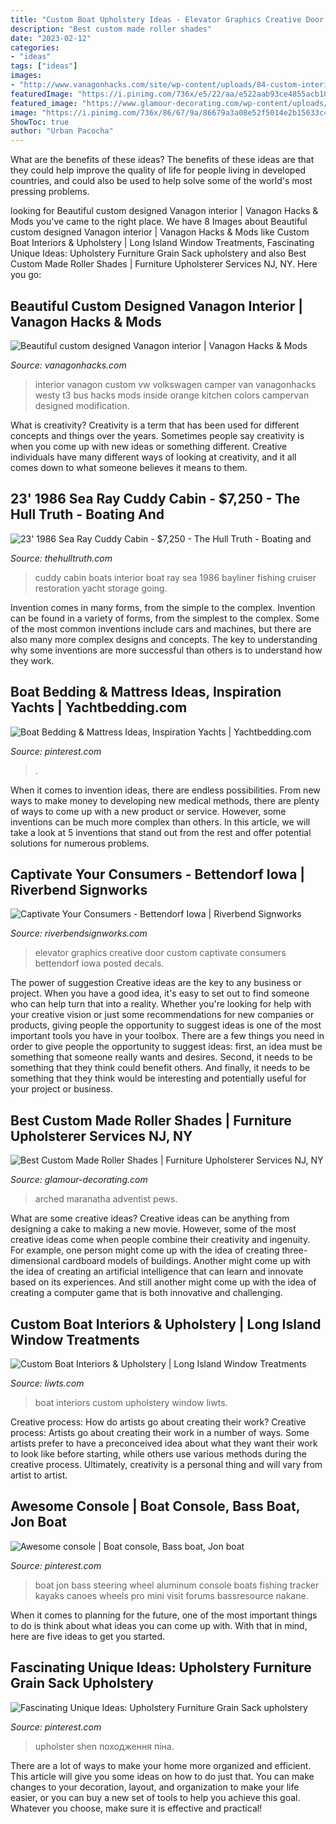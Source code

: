 ```yaml
---
title: "Custom Boat Upholstery Ideas - Elevator Graphics Creative Door Custom Captivate Consumers Bettendorf Iowa Posted Decals"
description: "Best custom made roller shades"
date: "2023-02-12"
categories:
- "ideas"
tags: ["ideas"]
images:
- "http://www.vanagonhacks.com/site/wp-content/uploads/84-custom-interior-940x701.png"
featuredImage: "https://i.pinimg.com/736x/e5/22/aa/e522aab93ce4855acb1027943fc714ef.jpg"
featured_image: "https://www.glamour-decorating.com/wp-content/uploads/2019/01/Arch-window-church-drapery-and-church-pews-Maranatha-French-Seventh-Day-Adventist-Church-Jamaica-NY2.jpg"
image: "https://i.pinimg.com/736x/86/67/9a/86679a3a08e52f5014e2b15633c43c04.jpg"
ShowToc: true
author: "Urban Pacocha"
---
```



What are the benefits of these ideas?
The benefits of these ideas are that they could help improve the quality of life for people living in developed countries, and could also be used to help solve some of the world's most pressing problems.

	

		
looking for Beautiful custom designed Vanagon interior | Vanagon Hacks &amp; Mods you've came to the right place. We have 8 Images about Beautiful custom designed Vanagon interior | Vanagon Hacks &amp; Mods like Custom Boat Interiors &amp; Upholstery | Long Island Window Treatments, Fascinating Unique Ideas: Upholstery Furniture Grain Sack upholstery and also Best Custom Made Roller Shades | Furniture Upholsterer Services NJ, NY. Here you go:
		
    
## Beautiful Custom Designed Vanagon Interior | Vanagon Hacks &amp; Mods

<img loading=lazy src="http://www.vanagonhacks.com/site/wp-content/uploads/84-custom-interior-940x701.png" onerror="this.onerror=null;this.src='https://tse4.mm.bing.net/th?id=OIP.LnDivx1C1k3R5ee_QTHz_gHaFh&amp;pid=15.1';" alt="Beautiful custom designed Vanagon interior | Vanagon Hacks &amp; Mods">

_Source: vanagonhacks.com_

>interior vanagon custom vw volkswagen camper van vanagonhacks westy t3 bus hacks mods inside orange kitchen colors campervan designed modification. 

	

What is creativity?
Creativity is a term that has been used for different concepts and things over the years. Sometimes people say creativity is when you come up with new ideas or something different. Creative individuals have many different ways of looking at creativity, and it all comes down to what someone believes it means to them.

    
## 23&#039; 1986 Sea Ray Cuddy Cabin - $7,250 - The Hull Truth - Boating And

<img loading=lazy src="https://www.thehulltruth.com/attachment.php?attachmentid=4710&amp;stc=1&amp;d=0" onerror="this.onerror=null;this.src='https://tse1.mm.bing.net/th?id=OIP.RIBDLIszJVYcmwOtbU1QHgHaFj&amp;pid=15.1';" alt="23&#039; 1986 Sea Ray Cuddy Cabin - $7,250 - The Hull Truth - Boating and">

_Source: thehulltruth.com_

>cuddy cabin boats interior boat ray sea 1986 bayliner fishing cruiser restoration yacht storage going. 

	

Invention comes in many forms, from the simple to the complex.
Invention can be found in a variety of forms, from the simplest to the complex. Some of the most common inventions include cars and machines, but there are also many more complex designs and concepts. The key to understanding why some inventions are more successful than others is to understand how they work.

    
## Boat Bedding &amp; Mattress Ideas, Inspiration Yachts | Yachtbedding.com

<img loading=lazy src="https://i.pinimg.com/736x/e5/22/aa/e522aab93ce4855acb1027943fc714ef.jpg" onerror="this.onerror=null;this.src='https://tse1.mm.bing.net/th?id=OIP._uikmI9UNNnSognF4GLVAwHaFj&amp;pid=15.1';" alt="Boat Bedding &amp; Mattress Ideas, Inspiration Yachts | Yachtbedding.com">

_Source: pinterest.com_

>. 

	

When it comes to invention ideas, there are endless possibilities. From new ways to make money to developing new medical methods, there are plenty of ways to come up with a new product or service. However, some inventions can be much more complex than others. In this article, we will take a look at 5 inventions that stand out from the rest and offer potential solutions for numerous problems.

    
## Captivate Your Consumers - Bettendorf Iowa | Riverbend Signworks

<img loading=lazy src="https://www.riverbendsignworks.com/wp-content/uploads/2017/06/custom-elevator-door-graphics-design-and-installation-in-bettendorf-iowa.jpg" onerror="this.onerror=null;this.src='https://tse2.mm.bing.net/th?id=OIP.h5UwclnqLgSL9hAIuV3sTQHaDz&amp;pid=15.1';" alt="Captivate Your Consumers - Bettendorf Iowa | Riverbend Signworks">

_Source: riverbendsignworks.com_

>elevator graphics creative door custom captivate consumers bettendorf iowa posted decals. 

	

The power of suggestion
Creative ideas are the key to any business or project. When you have a good idea, it's easy to set out to find someone who can help turn that into a reality. Whether you're looking for help with your creative vision or just some recommendations for new companies or products, giving people the opportunity to suggest ideas is one of the most important tools you have in your toolbox.
There are a few things you need in order to give people the opportunity to suggest ideas: first, an idea must be something that someone really wants and desires. Second, it needs to be something that they think could benefit others. And finally, it needs to be something that they think would be interesting and potentially useful for your project or business.

    
## Best Custom Made Roller Shades | Furniture Upholsterer Services NJ, NY

<img loading=lazy src="https://www.glamour-decorating.com/wp-content/uploads/2019/01/Arch-window-church-drapery-and-church-pews-Maranatha-French-Seventh-Day-Adventist-Church-Jamaica-NY2.jpg" onerror="this.onerror=null;this.src='https://tse3.mm.bing.net/th?id=OIP.Ndqp2TcLkw9DqtcY_xM5PAHaLH&amp;pid=15.1';" alt="Best Custom Made Roller Shades | Furniture Upholsterer Services NJ, NY">

_Source: glamour-decorating.com_

>arched maranatha adventist pews. 

	

What are some creative ideas?
Creative ideas can be anything from designing a cake to making a new movie. However, some of the most creative ideas come when people combine their creativity and ingenuity. For example, one person might come up with the idea of creating three-dimensional cardboard models of buildings. Another might come up with the idea of creating an artificial intelligence that can learn and innovate based on its experiences. And still another might come up with the idea of creating a computer game that is both innovative and challenging.

    
## Custom Boat Interiors &amp; Upholstery | Long Island Window Treatments

<img loading=lazy src="http://www.liwts.com/wp-content/uploads/2019/04/IMG_1107-1024x768.jpg" onerror="this.onerror=null;this.src='https://tse1.mm.bing.net/th?id=OIP._W9jtJIZrD2L97xo3tKMwQHaFj&amp;pid=15.1';" alt="Custom Boat Interiors &amp; Upholstery | Long Island Window Treatments">

_Source: liwts.com_

>boat interiors custom upholstery window liwts. 

	

Creative process: How do artists go about creating their work?
Creative process: Artists go about creating their work in a number of ways. Some artists prefer to have a preconceived idea about what they want their work to look like before starting, while others use various methods during the creative process. Ultimately, creativity is a personal thing and will vary from artist to artist.

    
## Awesome Console | Boat Console, Bass Boat, Jon Boat

<img loading=lazy src="https://i.pinimg.com/736x/3f/04/c1/3f04c1f040f680d1bc414fd3224eb684.jpg" onerror="this.onerror=null;this.src='https://tse1.mm.bing.net/th?id=OIP.n6ib7_zqBI2oCkwtbKd_QQHaJ4&amp;pid=15.1';" alt="Awesome console | Boat console, Bass boat, Jon boat">

_Source: pinterest.com_

>boat jon bass steering wheel aluminum console boats fishing tracker kayaks canoes wheels pro mini visit forums bassresource nakane. 

	

When it comes to planning for the future, one of the most important things to do is think about what ideas you can come up with. With that in mind, here are five ideas to get you started. 

    
## Fascinating Unique Ideas: Upholstery Furniture Grain Sack Upholstery

<img loading=lazy src="https://i.pinimg.com/736x/86/67/9a/86679a3a08e52f5014e2b15633c43c04.jpg" onerror="this.onerror=null;this.src='https://tse2.mm.bing.net/th?id=OIP._ZKsXQPBoY8pSrvgd9uqdwAAAA&amp;pid=15.1';" alt="Fascinating Unique Ideas: Upholstery Furniture Grain Sack upholstery">

_Source: pinterest.com_

>upholster shen походження піна. 

	

There are a lot of ways to make your home more organized and efficient. This article will give you some ideas on how to do just that. You can make changes to your decoration, layout, and organization to make your life easier, or you can buy a new set of tools to help you achieve this goal. Whatever you choose, make sure it is effective and practical!

